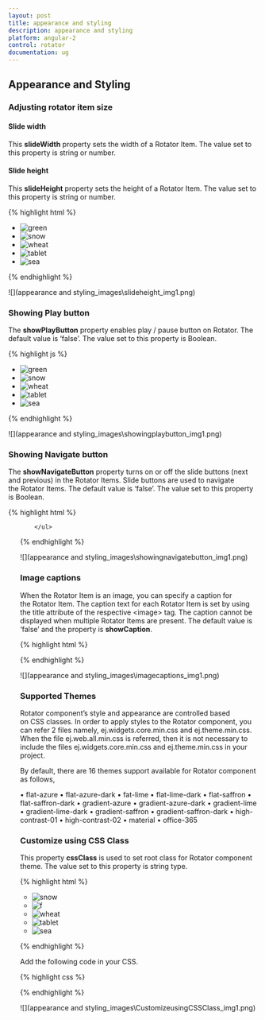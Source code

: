 ```yaml
---
layout: post
title: appearance and styling
description: appearance and styling
platform: angular-2
control: rotator
documentation: ug
---
```


## Appearance and Styling

### Adjusting rotator item size

#### Slide width

This **slideWidth** property sets the width of a Rotator Item. The value set to this property is string or number.

#### Slide height

This **slideHeight** property sets the height of a Rotator Item. The value set to this property is string or number.



{% highlight html %}
  <ul id="sliderContent" ej-rotator slideWidth="500px" slideHeight="250px">
            <li><img class="image" src="http://js.syncfusion.com/demos/web/content/images/rotator/green.jpg" title="green" /></li>
            <li><img class="image" src="http://js.syncfusion.com/demos/web/content/images/rotator/snow.jpg" title="snow" /></li>
            <li><img class="image" src="http://js.syncfusion.com/demos/web/content/images/rotator/wheat.jpg" title="wheat" /></li>
            <li><img class="image" src="http://js.syncfusion.com/demos/web/content/images/rotator/tablet.jpg" title="tablet"/></li>
            <li><img class="image" src="http://js.syncfusion.com/demos/web/content/images/rotator/sea.jpg" title="sea" /></li>
        </ul>

{% endhighlight %}


![](appearance and styling_images\slideheight_img1.png)

### Showing Play button

The **showPlayButton**  property enables play / pause button on Rotator. The default value is ‘false’. The value set to this property is Boolean.

{% highlight js %}

<ul id="sliderContent" ej-rotator slideWidth="500px" slideHeight="250px" [showPlayButton]=true>
            <li><img class="image" src="http://js.syncfusion.com/demos/web/content/images/rotator/green.jpg" title="green" /></li>
            <li><img class="image" src="http://js.syncfusion.com/demos/web/content/images/rotator/snow.jpg" title="snow" /></li>
            <li><img class="image" src="http://js.syncfusion.com/demos/web/content/images/rotator/wheat.jpg" title="wheat" /></li>
            <li><img class="image" src="http://js.syncfusion.com/demos/web/content/images/rotator/tablet.jpg" title="tablet"/></li>
            <li><img class="image" src="http://js.syncfusion.com/demos/web/content/images/rotator/sea.jpg" title="sea" /></li>
        </ul>


{% endhighlight %}



![](appearance and styling_images\showingplaybutton_img1.png)

### Showing Navigate button

The **showNavigateButton** property turns on or off the slide buttons (next and previous) in the Rotator Items. Slide buttons are used to navigate the Rotator Items. The default value is ‘false’. The value set to this property is Boolean.

{% highlight html %}

<ul id="sliderContent" ej-rotator [dataSource]="datalist" slideWidth="500px" slideHeight="250px" [showNavigateButton]=true>
           
        </ul>
 


{% endhighlight %}



![](appearance and styling_images\showingnavigatebutton_img1.png)

### Image captions

When the Rotator Item is an image, you can specify a caption for the Rotator Item. The caption text for each Rotator Item is set by using the title attribute of the respective &lt;image&gt; tag. The caption cannot be displayed when multiple Rotator Items are present. The default value is ‘false’ and the property is **showCaption**. 

{% highlight html %}
  <ul id="sliderContent" ej-rotator [dataSource]="datalist" slideWidth="500px" slideHeight="250px" [showCaption]=true></ul>
{% endhighlight %}



![](appearance and styling_images\imagecaptions_img1.png)


### Supported Themes

Rotator component’s style and appearance are controlled based on CSS classes. In order to apply styles to the Rotator component, you can refer 2 files namely, ej.widgets.core.min.css and ej.theme.min.css. When the file ej.web.all.min.css is referred, then it is not necessary to include the files ej.widgets.core.min.css and ej.theme.min.css in your project.

By default, there are 16 themes support available for Rotator component as follows,

•	flat-azure
•	flat-azure-dark
•	fat-lime
•	flat-lime-dark
•	flat-saffron
•	flat-saffron-dark
•	gradient-azure
•	gradient-azure-dark
•	gradient-lime
•	gradient-lime-dark
•	gradient-saffron
•	gradient-saffron-dark
•	high-contrast-01
•	high-contrast-02
•	material
•	office-365

### Customize using CSS Class

This property **cssClass** is used to set root class for Rotator component theme. The value set to this property is string type.

{% highlight html %}


<ul id="sliderContent" ej-rotator slideWidth="500px" slideHeight="300px" cssClass="flat-lime">
        <li><img class="image" src="http://js.syncfusion.com/demos/web/content/images/rotator/snow.jpg" title=" snow " /></li>
        <li><img class="image" src="http://js.syncfusion.com/demos/web/content/images/rotator/green.jpg" title="f" /></li>
        <li><img class="image" src="http://js.syncfusion.com/demos/web/content/images/rotator/wheat.jpg" title="wheat" /></li>
        <li><img class="image" src="http://js.syncfusion.com/demos/web/content/images/rotator/tablet.jpg" title="tablet" /></li>
        <li><img class="image" src="http://js.syncfusion.com/demos/web/content/images/rotator/sea.jpg" title="sea" /></li>
    </ul>



{% endhighlight %}

Add the following code in your CSS.

{% highlight css %}


<style>
    .flat-lime {
        background-color: yellowgreen;
    }
</style>


{% endhighlight %}



![](appearance and styling_images\CustomizeusingCSSClass_img1.png)



